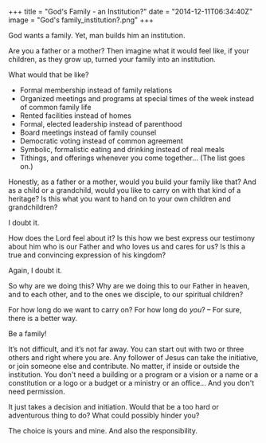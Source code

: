 +++
title = "God's Family - an Institution?"
date = "2014-12-11T06:34:40Z"
image = "God's family_institution?.png"
+++

God wants a family. Yet, man builds him an institution.

Are you a father or a mother? Then imagine what it would feel like, if your children, as they grow up, turned your family into an institution.

What would that be like?

- Formal membership instead of family relations
- Organized meetings and programs at special times of the week instead of common family life
- Rented facilities instead of homes
- Formal, elected leadership instead of parenthood
- Board meetings instead of family counsel
- Democratic voting instead of common agreement
- Symbolic, formalistic eating and drinking instead of real meals
- Tithings, and offerings whenever you come together… (The list goes on.)

Honestly, as a father or a mother, would you build your family like that? And as a child or a grandchild, would you like to carry on with that kind of a heritage? Is this what you want to hand on to your own children and grandchildren?

I doubt it.

How does the Lord feel about it? Is this how we best express our testimony about him who is our Father and who loves us and cares for us? Is this a true and convincing expression of his kingdom?

Again, I doubt it.

So why are we doing this? Why are we doing this to our Father in heaven, and to each other, and to the ones we disciple, to our spiritual children?

For how long do we want to carry on? For how long do *you*? – For sure, there is a better way.

Be a family!

It’s not difficult, and it’s not far away. You can start out with two or three others and right where you are. Any follower of Jesus can take the initiative, or join someone else and contribute. No matter, if inside or outside the institution. You don't need a building or a program or a vision or a name or a constitution or a logo or a budget or a ministry or an office... And you don't need permission.

It just takes a decision and initiation. Would that be a too hard or adventurous thing to do? What could possibly hinder you?

The choice is yours and mine. And also the responsibility.

